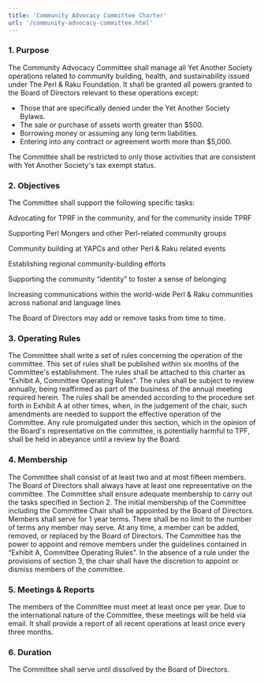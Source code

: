 ```yaml
---
title: 'Community Advocacy Committee Charter'
url: '/community-advocacy-committee.html'
---
```

### 1. Purpose

The Community Advocacy
Committee shall manage all Yet Another Society operations
related to community building, health, and sustainability
issued under The Perl & Raku
Foundation. It shall be granted all powers granted to the
Board of Directors relevant to these operations except:

- Those that are specifically denied under the Yet Another Society
  Bylaws.
- The sale or purchase of assets worth greater than \$500.
- Borrowing money or assuming any long term liabilities.
- Entering into any contract or agreement worth more than \$5,000.

The Committee shall be restricted to only those activities
that are consistent with Yet Another Society's tax exempt
status.

### 2. Objectives

The
Committee shall support the following specific tasks:

Advocating for TPRF in the community, and for the
community inside TPRF

Supporting Perl Mongers and other Perl-related community
groups

Community building at YAPCs and other Perl & Raku related events

Establishing regional community-building efforts

Supporting the community “identity” to foster a sense of
belonging

Increasing communications within the world-wide Perl
& Raku communities across national and language lines

The Board of Directors may add or remove tasks from time to
time.

### 3. Operating Rules

The
Committee shall write a set of rules concerning the
operation of the committee. This set of rules shall be
published within six months of the Committee's
establishment. The rules shall be attached to this charter
as “Exhibit A, Committee Operating Rules”. The rules shall
be subject to review annually, being reaffirmed as part of
the business of the annual meeting required herein. The
rules shall be amended according to the procedure set forth
in Exhibit A at other times, when, in the judgement of the
chair, such amendments are needed to support the effective
operation of the Committee.
Any rule promulgated under
this section, which in the opinion of the Board's
representative on the committee, is potentially harmful to
TPF, shall be held in abeyance until a review by the
Board.

### 4. Membership

The
Committee shall consist of at least two and at most fifteen
members. The Board of Directors shall always have at least
one representative on the committee. The Committee shall
ensure adequate membership to carry out the tasks specified
in Section 2.
The initial membership of the Committee
including the Committee Chair shall be appointed by the
Board of Directors. Members shall serve for 1 year terms.
There shall be no limit to the number of terms any member
may serve. At any time, a member can be added, removed, or
replaced by the Board of Directors.
The Committee has
the power to appoint and remove members under the guidelines
contained in “Exhibit A, Committee Operating Rules”. In the
absence of a rule under the provisions of section 3, the
chair shall have the discretion to appoint or dismiss
members of the committee.

### 5. Meetings & Reports

The members of the Committee must meet at least once
per year. Due to the international nature of the Committee,
these meetings will be held via email. It shall provide a
report of all recent operations at least once every three
months.

### 6. Duration

The
Committee shall serve until dissolved by the Board of
Directors.
